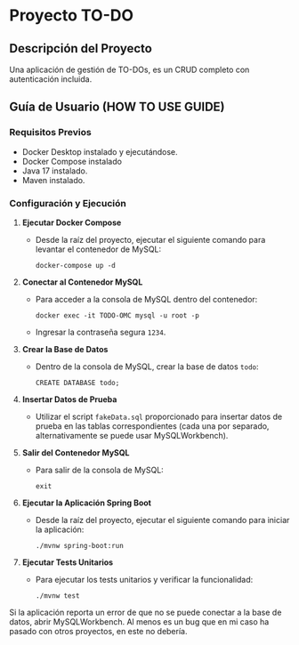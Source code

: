 # Proyecto TO-DO

## Descripción del Proyecto

Una aplicación de gestión de TO-DOs, es un CRUD completo con autenticación incluida.

## Guía de Usuario (HOW TO USE GUIDE)

### Requisitos Previos
- Docker Desktop instalado y ejecutándose.
- Docker Compose instalado
- Java 17 instalado.
- Maven instalado.

### Configuración y Ejecución

1. **Ejecutar Docker Compose**
   - Desde la raíz del proyecto, ejecutar el siguiente comando para levantar el contenedor de MySQL:
     ```
     docker-compose up -d
     ```

2. **Conectar al Contenedor MySQL**
   - Para acceder a la consola de MySQL dentro del contenedor:
     ```
     docker exec -it TODO-OMC mysql -u root -p
     ```
   - Ingresar la contraseña segura `1234`.

3. **Crear la Base de Datos**
   - Dentro de la consola de MySQL, crear la base de datos `todo`:
     ```
     CREATE DATABASE todo;
     ```

4. **Insertar Datos de Prueba**
   - Utilizar el script `fakeData.sql` proporcionado para insertar datos de prueba en las tablas correspondientes (cada una por separado, alternativamente se puede usar MySQLWorkbench).

5. **Salir del Contenedor MySQL**
   - Para salir de la consola de MySQL:
     ```
     exit
     ```

6. **Ejecutar la Aplicación Spring Boot**
   - Desde la raíz del proyecto, ejecutar el siguiente comando para iniciar la aplicación:
     ```
     ./mvnw spring-boot:run
     ```

7. **Ejecutar Tests Unitarios**
   - Para ejecutar los tests unitarios y verificar la funcionalidad:
     ```
     ./mvnw test
     ```

Si la aplicación reporta un error de que no se puede conectar a la base de datos, abrir MySQLWorkbench. Al menos es un bug que en mi caso ha pasado con otros proyectos, en este no debería. 

